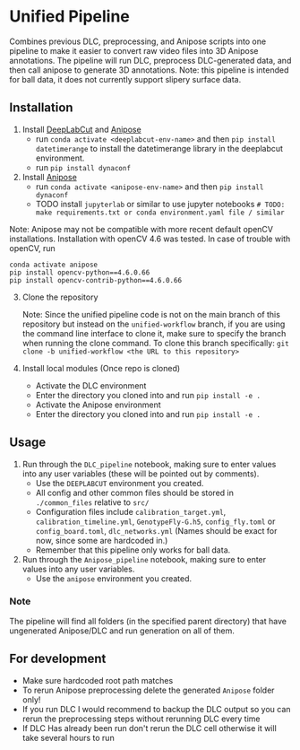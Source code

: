 # Unified Pipeline

Combines previous DLC, preprocessing, and Anipose scripts into one pipeline to make it easier to convert raw video files into 3D Anipose annotations. The pipeline will run DLC, preprocess DLC-generated data, and then call anipose to generate 3D annotations. Note: this pipeline is intended for ball data, it does not currently support slipery surface data.

## Installation

1. Install [DeepLabCut](https://deeplabcut.github.io/DeepLabCut/docs/installation.html) and [Anipose](https://anipose.readthedocs.io/en/latest/installation.html) 
    - run `conda activate <deeplabcut-env-name>` and then `pip install datetimerange` to install the datetimerange library in the deeplabcut environment. 
    - run `pip install dynaconf`
2. Install [Anipose](https://anipose.readthedocs.io/en/latest/installation.html)
    - run `conda activate <anipose-env-name>` and then `pip install dynaconf` 
    - TODO install `jupyterlab` or similar to use jupyter notebooks
`# TODO: make requirements.txt or conda environment.yaml file / similar`

Note: Anipose may not be compatible with more recent default openCV installations. Installation with openCV 4.6 was tested. In case of trouble with openCV, run
```
conda activate anipose
pip install opencv-python==4.6.0.66
pip install opencv-contrib-python==4.6.0.66
```

3. Clone the repository

    Note: Since the unified pipeline code is not on the main branch of this repository but instead on the `unified-workflow` branch, if you are using the command line interface to clone it, make sure to specify the branch when running the clone command.
    To clone this branch specifically: `git clone -b unified-workflow <the URL to this repository>`

4. Install local modules (Once repo is cloned)
    - Activate the DLC environment
    - Enter the directory you cloned into and run `pip install -e .`
    - Activate the Anipose environment
    - Enter the directory you cloned into and run `pip install -e .`



## Usage

1. Run through the `DLC_pipeline` notebook, making sure to enter values into any user variables (these will be pointed out by comments).
    - Use the `DEEPLABCUT` environment you created.
    - All config and other common files should be stored in `./common_files` relative to `src/`
    - Configuration files include `calibration_target.yml`, `calibration_timeline.yml`, `GenotypeFly-G.h5`, `config_fly.toml` or `config_board.toml`, `dlc_networks.yml` (Names should be exact for now, since some are hardcoded in.)
    - Remember that this pipeline only works for ball data.
2. Run through the `Anipose_pipeline` notebook, making sure to enter values into any user variables.
    - Use the `anipose` environment you created.

### Note
The pipeline will find all folders (in the specified parent directory) that have ungenerated Anipose/DLC and run generation on all of them.

## For development

- Make sure hardcoded root path matches
- To rerun Anipose preprocessing delete the generated `Anipose` folder only!
- If you run DLC I would recommend to backup the DLC output so you can rerun the preprocessing steps without rerunning DLC every time
- If DLC Has already been run don't rerun the DLC cell otherwise it will take several hours to run
